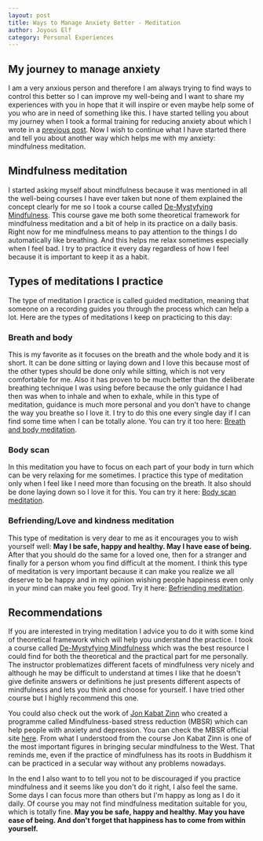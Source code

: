 ```yaml
---
layout: post
title: Ways to Manage Anxiety Better - Meditation
author: Joyous Elf
category: Personal Experiences
---
```


## My journey to manage anxiety

I am a very anxious person and therefore I am always trying to find ways to control this better so I can improve my well-being and I want to share my experiences with you in hope that it will inspire or even maybe help some of you who are in need of something like this. I have started telling you about my journey when I took a formal training for reducing anxiety about which I wrote in a [previous post](https://joyous-elf.github.io/my-blog/personal%20experiences/2021/05/10/ways-to-manage-anxiety-better-1.html). Now I wish to continue what I have started there and tell you about another way which helps me with my anxiety: mindfulness meditation.

## Mindfulness meditation


I started asking myself about mindfulness because it was mentioned in all the well-being courses I have ever taken but none of them explained the concept clearly for me so I took a course called [De-Mystyfying Mindfulness](https://www.coursera.org/learn/mindfulness). This course gave me both some theoretical framework for mindfulness meditation and a bit of help in its practice on a daily basis. Right now for me mindfulness means to pay attention to the things I do automatically like breathing. And this helps me relax sometimes especially when I feel bad. I try to practice it every day regardless of how I feel because it is important to keep it as a habit.

## Types of meditations I practice

The type of meditation I practice is called guided meditation, meaning that someone on a recording guides you through the process which can help a lot. Here are the types of meditations I keep on practicing to this day:

### Breath and body 

This is my favorite as it focuses on the breath and the whole body and it is short. It can be done sitting or laying down and I love this because most of the other types should be done only while sitting, which is not very comfortable for me. Also it has proven to be much better than the deliberate breathing technique I was using before because the only guidance I had then was when to inhale and when to exhale, while in this type of meditation, guidance is much more personal and you don't have to change the way you breathe so I love it. I try to do this one every single day if I can find some time when I can be totally alone. You can try it too here: [Breath and body meditation](https://www.youtube.com/watch?v=ZjQf5BSZXBc).

### Body scan

In this meditation you have to focus on each part of your body in turn which can be very relaxing for me sometimes. I practice this type of meditation only when I feel like I need more than focusing on the breath. It also should be done laying down so I love it for this. You can try it here: [Body scan meditation](https://www.youtube.com/watch?v=CyKhfUdOEgs).

### Befriending/Love and kindness meditation

This type of meditation is very dear to me as it encourages you to wish yourself well: **May I be safe, happy and healthy. May I have ease of being.** After that you should do the same for a loved one, then for a stranger and finally for a person whom you find difficult at the moment. I think this type of meditation is very important because it can make you realize we all deserve to be happy and in my opinion wishing people happiness even only in your mind can make you feel good. Try it here: [Befriending meditation](https://www.youtube.com/watch?v=pLt-E4YNVHU).

## Recommendations

If you are interested in trying meditation I advice you to do it with some kind of theoretical framework which will help you understand the practice. I took a course called [De-Mystyfying Mindfulness](https://www.coursera.org/learn/mindfulness) which was the best resource I could find for both the theoretical and the practical part for me personally. The instructor problematizes different facets of mindfulness very nicely and although he may be difficult to understand at times I like that he doesn't give definite answers or definitions he just presents different aspects of mindfulness and lets you think and choose for yourself. I have tried other course but I highly recommend this one.

You could also check out the work of [Jon Kabat Zinn](https://en.wikipedia.org/wiki/Jon_Kabat-Zinn) who created a programme called Mindfulness-based stress reduction (MBSR) which can help people with anxiety and depression. You can check the MBSR official site [here](https://mbsrtraining.com/). From what I understood from the course Jon Kabat Zinn is one of the most important figures in bringing  secular mindfulness to the West. That reminds me, even if the practice of mindfulness has its roots in Buddhism it can be practiced in a secular way without any problems nowadays.

In the end I also want to to tell you not to be discouraged if you practice mindfulness and it seems like you don't do it right, I also feel the same. Some days I can focus more than others but I'm happy as long as I do it daily. Of course you may not find mindfulness meditation suitable for you, which is totally fine. **May you be safe, happy and healthy. May you have ease of being. And don't forget that happiness has to come from within yourself.**
